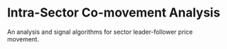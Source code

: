 # Intra-Sector Co-movement Analysis

An analysis and signal algorithms for sector leader-follower price movement.
